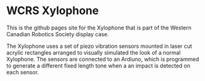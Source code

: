 # WCRS Xylophone

This is the github pages site for the Xylophone that is part of the
Western Canadian Robotics Society display case.

The Xylophone uses a set of piezo vibration sensors mounted in laser cut acrylic rectangles arranged to visually simulated the look of a normal Xylophone.  The sensors are connected to an Ardiuno, which is programmed to generate a different fixed length tone when a an impact is detected on each sensor.
